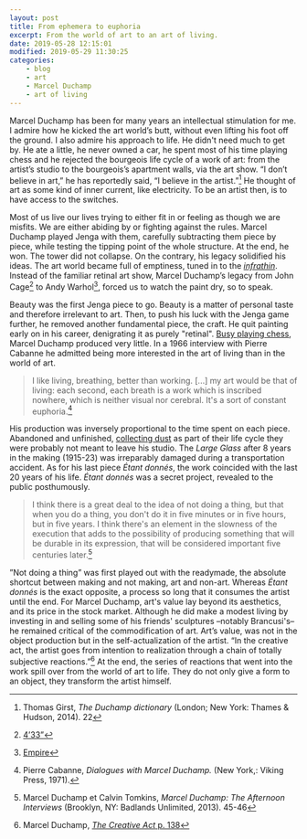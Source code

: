 ```yaml
---
layout: post
title: From ephemera to euphoria
excerpt: From the world of art to an art of living.
date: 2019-05-28 12:15:01
modified: 2019-05-29 11:30:25  
categories:
    - blog
    - art
    - Marcel Duchamp
    - art of living
---
```



Marcel Duchamp has been for many years an intellectual stimulation for me. I admire how he kicked the art world’s butt, without even lifting his foot off the ground. I also admire his  approach to life. He didn't need much to get by. He ate a little, he never owned a car, he spent most of his time playing chess and he rejected the bourgeois life cycle of a work of art: from the artist’s studio to the bourgeois’s apartment walls, via the art show. “I don’t believe in art,” he has reportedly said, “I believe in the artist.”[^1] He thought of art as some kind of inner current, like electricity. To be an artist then, is to have access to the switches.


Most of us live our lives trying to either fit in or feeling as though we are misfits. We are either abiding by or fighting against the rules. Marcel Duchamp played Jenga with them, carefully subtracting them piece by piece, while testing the tipping point of the whole structure. At the end, he won. The tower did not collapse. On the contrary, his legacy solidified his ideas. The art world became full of emptiness, tuned in to the [_infrathin_](http://www.artandpopularculture.com/Infrathin). Instead of the familiar retinal art show, Marcel Duchamp’s legacy from John Cage[^2] to Andy Warhol[^3], forced us to watch the paint dry, so to speak.


Beauty was the first Jenga piece to go. Beauty is a matter of personal taste and therefore irrelevant to art. Then, to push his luck with the Jenga game further, he removed another fundamental piece, the craft. He quit painting early on in his career, denigrating it as purely "retinal". [Busy playing chess](https://www.christies.com/media-library/images/features/articles/2016/04/26/duchamp-chess/marcel-duchamp-playing-chess.jpg), Marcel Duchamp produced very little. In a 1966 interview with Pierre Cabanne he admitted being more interested in the art of living than in the world of art.

> I like living, breathing, better than working. [...] my art would be that of living: each second, each breath is a work which is inscribed nowhere, which is neither visual nor cerebral. It's a sort of constant euphoria.[^4]


His production was inversely proportional to the time spent on each piece. Abandoned and unfinished, [collecting dust](https://www.metmuseum.org/art/collection/search/271420) as part of their life cycle they were probably not meant to leave his studio. The _Large Glass_ after 8 years in the making (1915-23) was irreparably damaged during a transportation accident. As for his last piece _Étant donnés_, the work coincided with the last 20 years of his life. _Étant donnés_ was a secret project, revealed to the public posthumously.

> I think there is a great deal to the idea of not doing a thing, but that when you do a thing, you don't do it in five minutes or in five hours, but in five years. I think there's an element in the slowness of the execution that adds to the possibility of producing something that will be durable in its expression, that will be considered important five centuries later.[^5]



”Not doing a thing” was first played out with the readymade, the absolute shortcut between making and not making, art and non-art. Whereas _Étant donnés_ is the exact opposite, a process so long that it consumes the artist until the end. For Marcel Duchamp, art's value lay beyond its aesthetics, and its price in the stock market. Although he did make a modest living by investing in and selling some of his friends' sculptures –notably Brancusi's– he remained critical of the commodification of art. Art’s value, was not in the object production but in the self-actualization of the artist. “In the creative act, the artist goes from intention to realization through a chain of totally subjective reactions.”[^6] At the end, the series of reactions that went into the work spill over from the world of art to life. They do not only give a form to an object, they transform the artist himself.



[^1]: Thomas Girst, _The Duchamp dictionary_ (London; New York: Thames & Hudson, 2014). 22
[^2]: [4’33”](https://en.wikipedia.org/wiki/4%E2%80%B233%E2%80%B3)
[^3]: [Empire](https://en.wikipedia.org/wiki/Empire_(1964_film))
[^4]: Pierre Cabanne, _Dialogues with Marcel Duchamp._ (New York,: Viking Press, 1971).
[^5]: Marcel Duchamp et Calvin Tomkins, _Marcel Duchamp: The Afternoon Interviews_ (Brooklyn, NY: Badlands Unlimited, 2013). 45-46
[^6]: Marcel Duchamp, [_The Creative Act_ p. 138](https://monoskop.org/images/7/7c/Duchamp_Marcel_1957_1975_The_Creative_Act.pdf)
